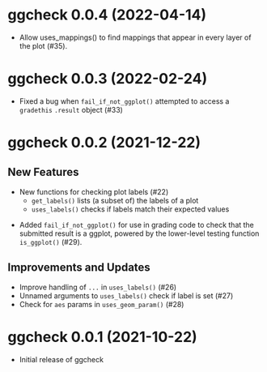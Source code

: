 <!-- NEWS.md is maintained by https://cynkra.github.io/fledge, do not edit -->

# ggcheck 0.0.4 (2022-04-14)

*  Allow uses_mappings() to find mappings that appear in every layer of the plot (#35).

# ggcheck 0.0.3 (2022-02-24)

- Fixed a bug when `fail_if_not_ggplot()` attempted to access a `gradethis` `.result` object (#33)

# ggcheck 0.0.2 (2021-12-22)

## New Features

* New functions for checking plot labels (#22)
    - `get_labels()` lists (a subset of) the labels of a plot
    - `uses_labels()` checks if labels match their expected values
- Added `fail_if_not_ggplot()` for use in grading code to check that the submitted result is a ggplot, powered by the lower-level testing function `is_ggplot()` (#29).

## Improvements and Updates

- Improve handling of `...` in `uses_labels()` (#26)
- Unnamed arguments to `uses_labels()` check if label is set (#27)
- Check for `aes` params in `uses_geom_param()` (#28)

# ggcheck 0.0.1 (2021-10-22)

- Initial release of ggcheck

